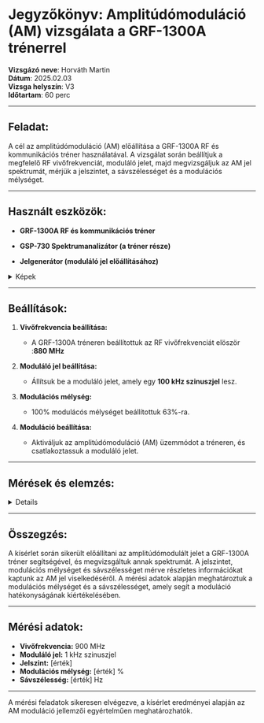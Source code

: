 # Jegyzőkönyv: Amplitúdómoduláció (AM) vizsgálata a GRF-1300A trénerrel
**Vizsgázó neve**: Horváth Martin   
**Dátum**: 2025.02.03   
**Vizsga helyszín**: V3  
**Időtartam**: 60 perc  

---

## Feladat:
A cél az amplitúdómoduláció (AM) előállítása a GRF-1300A RF és kommunikációs tréner használatával. A vizsgálat során beállítjuk a megfelelő RF vivőfrekvenciát, moduláló jelet, majd megvizsgáljuk az AM jel spektrumát, mérjük a jelszintet, a sávszélességet és a modulációs mélységet.

---

## Használt eszközök:
- **GRF-1300A RF és kommunikációs tréner**  
- **GSP-730 Spektrumanalizátor (a tréner része)**    

- **Jelgenerátor (moduláló jel előállításához)**

<details> 
   <summary>Képek</summary>
   <img width="500" src="https://martinez7200.github.io/tavkozles/jegyzokonyv/Amplitúdómoduláció vizsgálata/grf-1300a.jpg"/>
   <img width="500"src="https://martinez7200.github.io/tavkozles/jegyzokonyv/Amplitúdómoduláció vizsgálata/hmo1002-hero-1200x735-White-b.jpg"/>
</details> 

---

## Beállítások:

1. **Vivőfrekvencia beállítása:**
   - A GRF-1300A tréneren beállítottuk az RF vivőfrekvenciát elöször :**880 MHz**
                                                                      
2. **Moduláló jel beállítása:**
   - Állítsuk be a moduláló jelet, amely egy **100 kHz szinuszjel** lesz.
     
3. **Modulációs mélység:**  
   - 100% modulácós mélységet beállítottuk 63%-ra.

5. **Moduláció beállítása:**
   - Aktiváljuk az amplitúdómoduláció (AM) üzemmódot a tréneren, és csatlakoztassuk a moduláló jelet.

---

## Mérések és elemzés:
<details>

1. **Jelszint mérése:**
   - Mérjük meg a generált AM jel jelszintjét a spektrumanalizátor segítségével. A spektrumon figyeljük meg a vivőfrekvenciát és a mellékcsúcsokat.
   - A jelszintet dB-ben mérjük, és rögzítjük a spektrumanalizátor kijelzőjén található értéket.

2. **Spektrumkép mentése és kiértékelése:**
   - A spektrumanalizátor segítségével készítsünk egy spektrumképet a mérésről, amely tartalmazza a vivőfrekvenciát, a mellékcsúcsokat, és a modulált jel viselkedését.
   - Mentjük el a spektrumképet, majd elemezzük a következőket:
     - Vivőfrekvencia helyzete.
     - Mellékcsúcsok helyzete és azok erősségei.

3. **Modulációs mélység meghatározása:**
   - A modulációs mélység meghatározása az amplitúdómodulált jel hullámformájának és a vivője közötti amplitúdóváltozáson alapul.
   - Mérjük meg a legnagyobb és a legkisebb amplitúdó értékeket, majd számoljuk ki a modulációs mélységet a következő képlettel:
     \[
     \text{Modulációs mélység} = \frac{A_{max} - A_{min}}{A_{max} + A_{min}} \times 100 \%
     \]
     ahol \( A_{max} \) és \( A_{min} \) a maximális és minimális amplitúdó értékek.

4. **Sávszélesség meghatározása:**
   - A sávszélességet a spektrumkép alapján mérhetjük. A modulált jel sávszélessége a mellékcsúcsok közötti távolság alapján meghatározható.
   - A mérés során figyeljük meg a két első mellékcsúcs közötti frekvenciát, és ennek alapján számoljuk ki a sávszélességet.</details>

---

## Összegzés:
A kísérlet során sikerült előállítani az amplitúdómodulált jelet a GRF-1300A tréner segítségével, és megvizsgáltuk annak spektrumát. A jelszintet, modulációs mélységet és sávszélességet mérve részletes információkat kaptunk az AM jel viselkedéséről. A mérési adatok alapján meghatároztuk a modulációs mélységet és a sávszélességet, amely segít a moduláció hatékonyságának kiértékelésében.

---

## Mérési adatok:
- **Vivőfrekvencia:** 900 MHz
- **Moduláló jel:** 1 kHz szinuszjel
- **Jelszint:** [érték]
- **Modulációs mélység:** [érték] %
- **Sávszélesség:** [érték] Hz

---

A mérési feladatok sikeresen elvégezve, a kísérlet eredményei alapján az AM moduláció jellemzői egyértelműen meghatározhatók.


